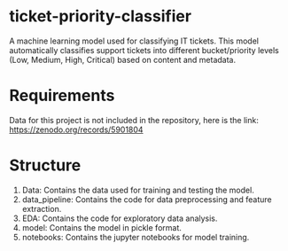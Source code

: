 # ticket-priority-classifier

A machine learning model used for classifying IT tickets. This model automatically classifies support tickets into different bucket/priority levels (Low, Medium, High, Critical) based on content and metadata.

# Requirements

Data for this project is not included in the repository, here is the link:
https://zenodo.org/records/5901804 


# Structure

1. Data: Contains the data used for training and testing the model.
2. data_pipeline: Contains the code for data preprocessing and feature extraction.
3. EDA: Contains the code for exploratory data analysis.
4. model: Contains the model in pickle format.
5. notebooks: Contains the jupyter notebooks for model training.